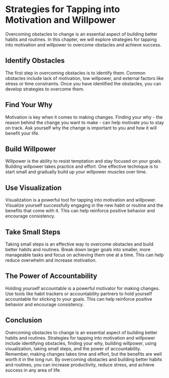 Strategies for Tapping into Motivation and Willpower
===============================================================================================

Overcoming obstacles to change is an essential aspect of building better habits and routines. In this chapter, we will explore strategies for tapping into motivation and willpower to overcome obstacles and achieve success.

Identify Obstacles
------------------

The first step in overcoming obstacles is to identify them. Common obstacles include lack of motivation, low willpower, and external factors like stress or time constraints. Once you have identified the obstacles, you can develop strategies to overcome them.

Find Your Why
-------------

Motivation is key when it comes to making changes. Finding your why - the reason behind the change you want to make - can help motivate you to stay on track. Ask yourself why the change is important to you and how it will benefit your life.

Build Willpower
---------------

Willpower is the ability to resist temptation and stay focused on your goals. Building willpower takes practice and effort. One effective technique is to start small and gradually build up your willpower muscles over time.

Use Visualization
-----------------

Visualization is a powerful tool for tapping into motivation and willpower. Visualize yourself successfully engaging in the new habit or routine and the benefits that come with it. This can help reinforce positive behavior and encourage consistency.

Take Small Steps
----------------

Taking small steps is an effective way to overcome obstacles and build better habits and routines. Break down larger goals into smaller, more manageable tasks and focus on achieving them one at a time. This can help reduce overwhelm and increase motivation.

The Power of Accountability
---------------------------

Holding yourself accountable is a powerful motivator for making changes. Use tools like habit trackers or accountability partners to hold yourself accountable for sticking to your goals. This can help reinforce positive behavior and encourage consistency.

Conclusion
----------

Overcoming obstacles to change is an essential aspect of building better habits and routines. Strategies for tapping into motivation and willpower include identifying obstacles, finding your why, building willpower, using visualization, taking small steps, and the power of accountability. Remember, making changes takes time and effort, but the benefits are well worth it in the long run. By overcoming obstacles and building better habits and routines, you can increase productivity, reduce stress, and achieve success in any area of life.
